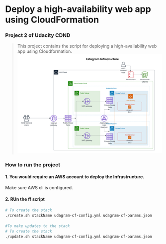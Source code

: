 # Deploy a high-availability web app using CloudFormation
### Project 2 of Udacity CDND 

> This project contains the script for deploying a high-availability web app using Cloudformation.
![Udagram (Project 2  Diagram)](Proj2-Diagram.png)

### How to run the project
#### 1. You would require an AWS account to deploy the Infrastructure.
Make sure AWS cli is configured.

#### 2. RUn the ff script
```bash
# To create the stack
./create.sh stackName udagram-cf-config.yml udagram-cf-params.json

#To make updates to the stack
# To create the stack
./update.sh stackName udagram-cf-config.yml udagram-cf-params.json
```